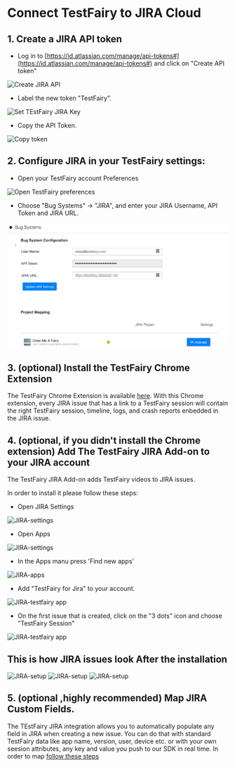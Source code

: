 # Connect TestFairy to JIRA Cloud

## 1. Create a JIRA API token

- Log in to [https://id.atlassian.com/manage/api-tokens#](https://id.atlassian.com/manage/api-tokens#) and click on "Create API token"

![Create JIRA API](/img/bug-tracking/jira-create-api.png)

- Label the new token "TestFairy".

![Set TEstFairy JIRA Key](/img/bug-tracking/jira-label.png)

- Copy the API Token.

![Copy token](/img/bug-tracking/jira-token.png)

## 2. Configure JIRA in your TestFairy settings: 

- Open your TestFairy account Preferences 

![Open TestFairy preferences](/img/bug-tracking/jira-cloud-1.png)

- Choose "Bug Systems" -> "JIRA", and enter your JIRA Username, API Token and JIRA URL. 

![Configure JIRA cloud](/img/bug-tracking/jira-cloud-2.png)


## 3. (optional) Install the TestFairy Chrome Extension

The TestFairy Chrome Extension is available [here](https://chrome.google.com/webstore/detail/testfairy-for-jira/joaafaemekbkgekhjbaldlllcnjifcee). With this Chrome extension, every JIRA issue that has a link to a TestFairy session will contain the right TestFairy session, timeline, logs, and crash reports enbedded in the JIRA issue.

## 4. (optional, if you didn't install the Chrome extension) Add The TestFairy JIRA Add-on to your JIRA account

The TestFairy JIRA Add-on adds TestFairy videos to JIRA issues.

In order to install it please follow these steps:

- Open JIRA Settings

![JIRA-settings](/img/bug-tracking/jira-settings.png)

- Open Apps

![JIRA-settings](/img/bug-tracking/jira-settings1.png)

- In the Apps manu press 'Find new apps'

![JIRA-apps](/img/bug-tracking/jira-find-apps.png)

- Add "TestFairy for Jira" to your account.

![JIRA-testfairy app](/img/bug-tracking/jira-discover.png)

- On the first issue that is created, click on the "3 dots" icon and choose "TestFairy Session"

![JIRA-testfairy app](/img/bug-tracking/jira-3-dots.png)


## This is how JIRA issues look After the installation

![JIRA-setup](/img/bug-tracking/hira6a.png)
![JIRA-setup](/img/bug-tracking/jira5b.png)
![JIRA-setup](/img/bug-tracking/jira6c.png)

## 5. (optional ,highly recommended) Map JIRA Custom Fields.

The TEstFairy JIRA integration allows you to automatically populate any field in JIRA when creating a new issue.
You can do that with standard TestFairy data like app name, version, user, device etc. or with your own seesion attributes, any key and value you push to our SDK in real time.
In order to map [follow these steps](How_To_Map_JIRA_Custom_Fields.html)
